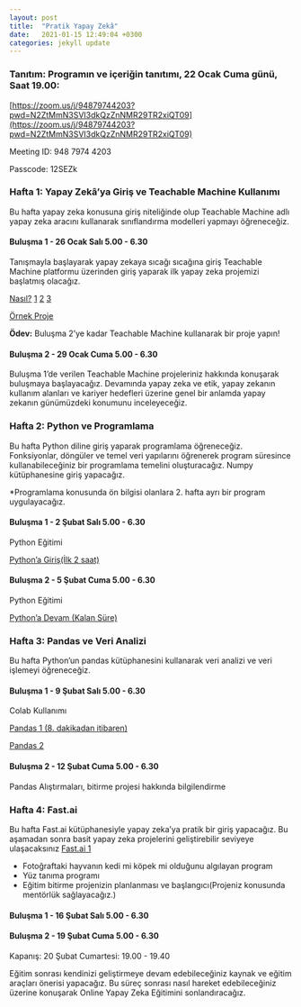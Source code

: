```yaml
---
layout: post
title:  "Pratik Yapay Zekâ"
date:   2021-01-15 12:49:04 +0300
categories: jekyll update
---
```



 
### Tanıtım: Programın ve içeriğin tanıtımı, 22 Ocak Cuma günü, Saat 19.00: 
[https://zoom.us/j/94879744203?pwd=N2ZtMmN3SVI3dkQzZnNMR29TR2xiQT09](https://zoom.us/j/94879744203?pwd=N2ZtMmN3SVI3dkQzZnNMR29TR2xiQT09)

Meeting ID: 948 7974 4203

Passcode: 12SEZk


### Hafta 1: Yapay Zekâ’ya Giriş ve Teachable Machine Kullanımı

Bu hafta yapay zeka konusuna giriş niteliğinde olup Teachable Machine adlı yapay zeka aracını kullanarak sınıflandırma modelleri yapmayı öğreneceğiz. 


#### **Buluşma 1 - 26 Ocak Salı 5.00 - 6.30**

Tanışmayla başlayarak yapay zekaya sıcağı sıcağına giriş Teachable Machine platformu üzerinden giriş yaparak ilk yapay zeka projemizi başlatmış olacağız. 

[Nasıl?](https://teachablemachine.withgoogle.com/train?action=onboardOpen&id=DFBbSTvtpy4) [1](https://youtu.be/DFBbSTvtpy4) [2](https://youtu.be/CO67EQ0ZWgA) [3](https://youtu.be/n-zeeRLBgd0)

[Örnek Proje](https://youtu.be/ydzJPeeMiMI)

**Ödev:** Buluşma 2’ye kadar Teachable Machine kullanarak bir proje yapın!


#### **Buluşma 2 -  29 Ocak Cuma 5.00 - 6.30**

Buluşma 1’de verilen Teachable Machine projeleriniz hakkında konuşarak buluşmaya başlayacağız. Devamında yapay zeka ve etik, yapay zekanın kullanım alanları ve kariyer hedefleri üzerine genel bir anlamda yapay zekanın günümüzdeki konumunu inceleyeceğiz.


### Hafta 2: Python ve Programlama

Bu hafta Python diline giriş yaparak programlama öğreneceğiz. Fonksiyonlar, döngüler ve temel veri yapılarını öğrenerek program süresince kullanabileceğiniz bir programlama temelini oluşturacağız. Numpy kütüphanesine giriş yapacağız.

*Programlama konusunda ön bilgisi olanlara 2. hafta ayrı bir program uygulayacağız.


#### **Buluşma 1 -  2 Şubat Salı 5.00 - 6.30**

Python Eğitimi

[Python’a Giriş(İlk 2 saat)](https://youtu.be/rfscVS0vtbw)


#### **Buluşma 2 -  5 Şubat Cuma 5.00 - 6.30**

Python Eğitimi

[Python’a Devam (Kalan Süre)](https://youtu.be/rfscVS0vtbw)


### Hafta 3: Pandas ve Veri Analizi

Bu hafta Python’un pandas kütüphanesini kullanarak veri analizi ve veri işlemeyi öğreneceğiz. 


#### **Buluşma 1 -  9 Şubat Salı 5.00 - 6.30**

Colab Kullanımı

[Pandas 1 (8. dakikadan itibaren)](https://youtu.be/ZyhVh-qRZPA)

[Pandas 2](https://youtu.be/zmdjNSmRXF4)


#### **Buluşma 2 -  12 Şubat Cuma 5.00 - 6.30**

Pandas Alıştırmaları, bitirme projesi hakkında bilgilendirme


### Hafta 4: Fast.ai

Bu hafta Fast.ai kütüphanesiyle yapay zeka’ya pratik bir giriş yapacağız. Bu aşamadan sonra basit yapay zeka projelerini geliştirebilir seviyeye ulaşacaksınız [Fast.ai 1](https://course.fast.ai/videos/?lesson=1)



*   Fotoğraftaki hayvanın kedi mi köpek mi olduğunu algılayan program
*   Yüz tanıma programı
*   Eğitim bitirme projenizin planlanması ve başlangıcı(Projeniz konusunda mentörlük sağlayacağız.)


#### **Buluşma 1 -  16 Şubat Salı 5.00 - 6.30**


#### **Buluşma 2 -  19 Şubat Cuma 5.00 - 6.30**

Kapanış: 20 Şubat Cumartesi: 19.00 - 19.40

Eğitim sonrası kendinizi geliştirmeye devam edebileceğiniz kaynak ve eğitim araçları önerisi yapacağız. Bu süreç sonrası nasıl hareket edebileceğiniz üzerine konuşarak Online Yapay Zeka Eğitimini sonlandıracağız.